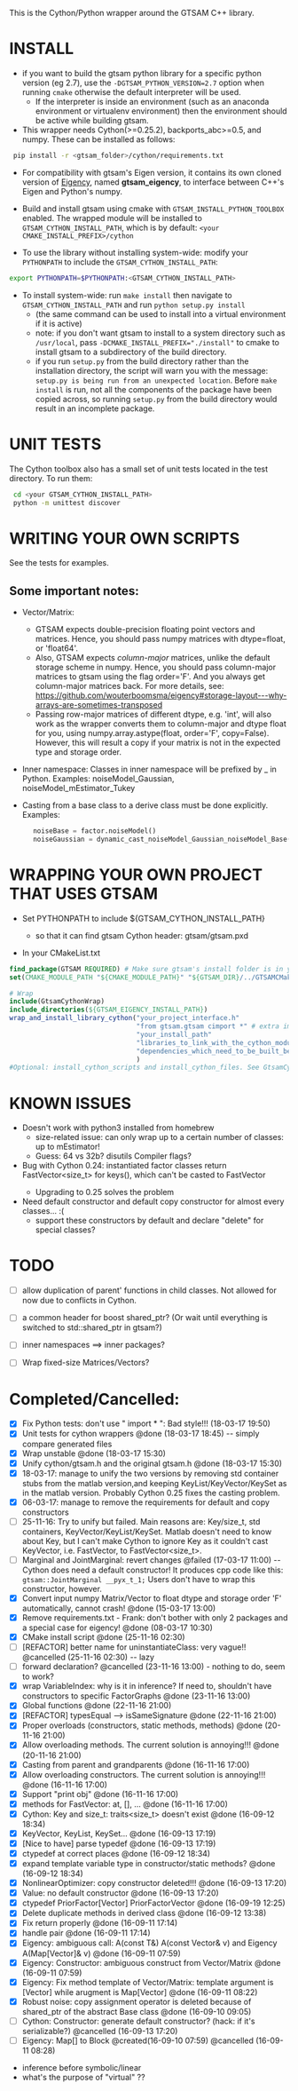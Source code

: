 This is the Cython/Python wrapper around the GTSAM C++ library.

# INSTALL

- if you want to build the gtsam python library for a specific python version (eg 2.7), use the `-DGTSAM_PYTHON_VERSION=2.7` option when running `cmake` otherwise the default interpreter will be used.
    - If the interpreter is inside an environment (such as an anaconda environment or virtualenv environment) then the environment should be active while building gtsam.
- This wrapper needs Cython(>=0.25.2), backports_abc>=0.5, and numpy. These can be installed as follows:

```bash
 pip install -r <gtsam_folder>/cython/requirements.txt
```

- For compatibility with gtsam's Eigen version, it contains its own cloned version of [Eigency](https://github.com/wouterboomsma/eigency.git),
named **gtsam_eigency**, to interface between C++'s Eigen and Python's numpy.

- Build and install gtsam using cmake with `GTSAM_INSTALL_PYTHON_TOOLBOX` enabled.
The wrapped module will be installed to `GTSAM_CYTHON_INSTALL_PATH`, which is
by default: `<your CMAKE_INSTALL_PREFIX>/cython`

- To use the library without installing system-wide: modify your `PYTHONPATH` to include the `GTSAM_CYTHON_INSTALL_PATH`:
```bash
export PYTHONPATH=$PYTHONPATH:<GTSAM_CYTHON_INSTALL_PATH>
```
- To install system-wide: run `make install` then navigate to `GTSAM_CYTHON_INSTALL_PATH` and run `python setup.py install`
    - (the same command can be used to install into a virtual environment if it is active)
    - note: if you don't want gtsam to install to a system directory such as `/usr/local`, pass `-DCMAKE_INSTALL_PREFIX="./install"` to cmake to install gtsam to a subdirectory of the build directory.
    - if you run `setup.py` from the build directory rather than the installation directory, the script will warn you with the message: `setup.py is being run from an unexpected location`.
      Before `make install` is run, not all the components of the package have been copied across, so running `setup.py` from the build directory would result in an incomplete package.

# UNIT TESTS

The Cython toolbox also has a small set of unit tests located in the
test directory. To run them:

```bash
 cd <your GTSAM_CYTHON_INSTALL_PATH>
 python -m unittest discover
```

# WRITING YOUR OWN SCRIPTS

See the tests for examples.

## Some important notes:

- Vector/Matrix:
  + GTSAM expects double-precision floating point vectors and matrices.
    Hence, you should pass numpy matrices with dtype=float, or 'float64'.
  + Also, GTSAM expects *column-major* matrices, unlike the default storage
    scheme in numpy. Hence, you should pass column-major matrices to gtsam using
    the flag order='F'. And you always get column-major matrices back.
    For more details, see: https://github.com/wouterboomsma/eigency#storage-layout---why-arrays-are-sometimes-transposed
  + Passing row-major matrices of different dtype, e.g. 'int', will also work
    as the wrapper converts them to column-major and dtype float for you,
    using numpy.array.astype(float, order='F', copy=False).
    However, this will result a copy if your matrix is not in the expected type
    and storage order.

- Inner namespace: Classes in inner namespace will be prefixed by <innerNamespace>_ in Python.
Examples: noiseModel_Gaussian, noiseModel_mEstimator_Tukey

- Casting from a base class to a derive class must be done explicitly.
Examples:
```Python
      noiseBase = factor.noiseModel()
      noiseGaussian = dynamic_cast_noiseModel_Gaussian_noiseModel_Base(noiseBase)
```

# WRAPPING YOUR OWN PROJECT THAT USES GTSAM

- Set PYTHONPATH to include ${GTSAM_CYTHON_INSTALL_PATH}
  + so that it can find gtsam Cython header: gtsam/gtsam.pxd

- In your CMakeList.txt
```cmake
find_package(GTSAM REQUIRED) # Make sure gtsam's install folder is in your PATH
set(CMAKE_MODULE_PATH "${CMAKE_MODULE_PATH}" "${GTSAM_DIR}/../GTSAMCMakeTools")

# Wrap
include(GtsamCythonWrap)
include_directories(${GTSAM_EIGENCY_INSTALL_PATH})
wrap_and_install_library_cython("your_project_interface.h"
                                "from gtsam.gtsam cimport *" # extra import of gtsam/gtsam.pxd Cython header
                                "your_install_path"
                                "libraries_to_link_with_the_cython_module"
                                "dependencies_which_need_to_be_built_before_the_wrapper"
                                )
#Optional: install_cython_scripts and install_cython_files. See GtsamCythonWrap.cmake.
```

KNOWN ISSUES
============
  - Doesn't work with python3 installed from homebrew
    - size-related issue: can only wrap up to a certain number of classes: up to mEstimator!
    - Guess: 64 vs 32b? disutils Compiler flags?
  - Bug with Cython 0.24: instantiated factor classes return FastVector<size_t> for keys(), which can't be casted to FastVector<Key>
    - Upgrading to 0.25 solves the problem
  - Need default constructor and default copy constructor for almost every classes... :(
    - support these constructors by default and declare "delete" for special classes?


# TODO

- [ ] allow duplication of parent' functions in child classes. Not allowed for now due to conflicts in Cython.
- [ ] a common header for boost shared_ptr? (Or wait until everything is switched to std::shared_ptr in gtsam?)
- [ ] inner namespaces ==> inner packages?
- [ ] Wrap fixed-size Matrices/Vectors?


# Completed/Cancelled:

- [x] Fix Python tests: don't use " import <package> * ": Bad style!!! (18-03-17 19:50)
- [x] Unit tests for cython wrappers @done (18-03-17 18:45) -- simply compare generated files
- [x] Wrap unstable @done (18-03-17 15:30)
- [x] Unify cython/gtsam.h and the original gtsam.h @done (18-03-17 15:30)
- [x] 18-03-17: manage to unify the two versions by removing std container stubs from the matlab version,and keeping KeyList/KeyVector/KeySet as in the matlab version. Probably Cython 0.25 fixes the casting problem.
- [x] 06-03-17: manage to remove the requirements for default and copy constructors
- [ ] 25-11-16: Try to unify but failed. Main reasons are: Key/size_t, std containers, KeyVector/KeyList/KeySet. Matlab doesn't need to know about Key, but I can't make Cython to ignore Key as it couldn't cast KeyVector, i.e. FastVector<Key>, to FastVector<size_t>.
- [ ] Marginal and JointMarginal: revert changes @failed (17-03-17 11:00) -- Cython does need a default constructor! It produces cpp code like this: ```gtsam::JointMarginal __pyx_t_1;```  Users don't have to wrap this constructor, however.
- [x] Convert input numpy Matrix/Vector to float dtype and storage order 'F' automatically, cannot crash! @done (15-03-17 13:00)
- [x] Remove requirements.txt - Frank: don't bother with only 2 packages and a special case for eigency! @done (08-03-17 10:30)
- [x] CMake install script @done (25-11-16 02:30)
- [ ] [REFACTOR] better name for uninstantiateClass: very vague!! @cancelled (25-11-16 02:30) -- lazy
- [ ] forward declaration? @cancelled (23-11-16 13:00) - nothing to do, seem to work?
- [x] wrap VariableIndex: why is it in inference? If need to, shouldn't have constructors to specific FactorGraphs @done (23-11-16 13:00)
- [x] Global functions @done (22-11-16 21:00)
- [x] [REFACTOR] typesEqual --> isSameSignature @done (22-11-16 21:00)
- [x] Proper overloads (constructors, static methods, methods) @done (20-11-16 21:00)
- [x] Allow overloading methods. The current solution is annoying!!! @done (20-11-16 21:00)
- [x] Casting from parent and grandparents @done (16-11-16 17:00)
- [x] Allow overloading constructors. The current solution is annoying!!! @done (16-11-16 17:00)
- [x] Support "print obj" @done (16-11-16 17:00)
- [x] methods for FastVector: at, [], ...  @done (16-11-16 17:00)
- [x] Cython: Key and size_t: traits<size_t> doesn't exist @done (16-09-12 18:34)
- [x] KeyVector, KeyList, KeySet... @done (16-09-13 17:19)
- [x] [Nice to have] parse typedef @done (16-09-13 17:19)
- [x] ctypedef at correct places @done (16-09-12 18:34)
- [x] expand template variable type in constructor/static methods? @done (16-09-12 18:34)
- [x] NonlinearOptimizer: copy constructor deleted!!! @done (16-09-13 17:20)
- [x] Value: no default constructor @done (16-09-13 17:20)
- [x] ctypedef PriorFactor[Vector] PriorFactorVector @done (16-09-19 12:25)
- [x] Delete duplicate methods in derived class @done (16-09-12 13:38)
- [x] Fix return properly @done (16-09-11 17:14)
- [x] handle pair @done (16-09-11 17:14)
- [x] Eigency: ambiguous call: A(const T&) A(const Vector& v) and Eigency A(Map[Vector]& v) @done (16-09-11 07:59)
- [x] Eigency: Constructor: ambiguous construct from Vector/Matrix @done (16-09-11 07:59)
- [x] Eigency: Fix method template of Vector/Matrix: template argument is [Vector] while arugment is Map[Vector] @done (16-09-11 08:22)
- [x] Robust noise: copy assignment operator is deleted because of shared_ptr of the abstract Base class @done (16-09-10 09:05)
- [ ] Cython: Constructor: generate default constructor? (hack: if it's serializable?) @cancelled (16-09-13 17:20)
- [ ] Eigency: Map[] to Block @created(16-09-10 07:59) @cancelled (16-09-11 08:28)

- inference before symbolic/linear
- what's the purpose of "virtual" ??
